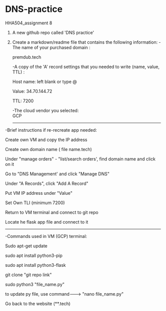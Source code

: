 # DNS-practice
HHA504_assignment 8  

1.  A new github repo called 'DNS practice'

   

2. Create a markdown/readme file that contains the following information: 
     -The name of your purchased domain :  
     
      premdub.tech
      

     -A copy of the 'A' record settings that you needed to write (name, value, TTL) :
     
      Host name: left blank or type @
      
      Value: 34.70.144.72
      
      TTL: 7200
      

      -The cloud vendor you selected:  
      GCP  
      
      ------------------------------------------------
      
  -Brief instructions if re-recreate app needed:
  
  Create own VM and copy the IP address
  
  Create own domain name ( file name.tech)
  
  Under "manage orders" - "list/search orders', find domain name and click on it
  
  Go to "DNS Management' and click "Manage DNS"
  
  Under "A Records", click "Add A Record"
  
  Put VM IP address under "Value"
  
  Set Own TLI (minimum 7200)
  
  Return to VM terminal and connect to git repo
  
  Locate he flask app file and connect to it
  
  --------------------------------------------------------------------------------
  -Commands used in VM (GCP) terminal:
  
  Sudo apt-get update
  
  sudo apt install python3-pip
  
  sudo apt install python3-flask
  
  git clone "git repo link"
  
  sudo python3 "file_name.py"
  
  to update py file, use command---> "nano file_name.py"
  
  Go back to the website (**.tech)
  

  
